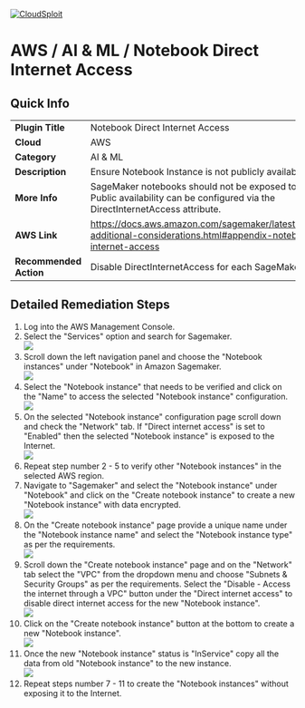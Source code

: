 [![CloudSploit](https://cloudsploit.com/img/logo-new-big-text-100.png "CloudSploit")](https://cloudsploit.com)

# AWS / AI & ML / Notebook Direct Internet Access

## Quick Info

| | |
|-|-|
| **Plugin Title** | Notebook Direct Internet Access |
| **Cloud** | AWS |
| **Category** | AI & ML |
| **Description** | Ensure Notebook Instance is not publicly available. |
| **More Info** | SageMaker notebooks should not be exposed to the Internet. Public availability can be configured via the DirectInternetAccess attribute. |
| **AWS Link** | https://docs.aws.amazon.com/sagemaker/latest/dg/appendix-additional-considerations.html#appendix-notebook-and-internet-access |
| **Recommended Action** | Disable DirectInternetAccess for each SageMaker notebook. |

## Detailed Remediation Steps
1. Log into the AWS Management Console.
2. Select the "Services" option and search for Sagemaker. </br> <img src="/resources/aws/sagemaker/notebook-direct-internet-access/step2.png"/>
3. Scroll down the left navigation panel and choose the "Notebook instances" under "Notebook" in Amazon Sagemaker.</br> <img src="/resources/aws/sagemaker/notebook-direct-internet-access/step3.png"/>
4.  Select the "Notebook instance" that needs to be verified and click on the "Name" to access the selected "Notebook instance" configuration.</br> <img src="/resources/aws/sagemaker/notebook-direct-internet-access/step4.png"/>
5. On the selected "Notebook instance" configuration page scroll down and check the "Network" tab. If "Direct internet access" is set to "Enabled" then the selected "Notebook instance" is exposed to the Internet. </br> <img src="/resources/aws/sagemaker/notebook-direct-internet-access/step5.png"/>
6. Repeat step number 2 - 5 to verify other "Notebook instances" in the selected AWS region.</br>
7. Navigate to "Sagemaker" and select the "Notebook instance" under "Notebook" and click on the "Create notebook instance" to create a new "Notebook instance" with data encrypted.</br> <img src="/resources/aws/sagemaker/notebook-direct-internet-access/step7.png"/>
8. On the "Create notebook instance" page provide a unique name under the "Notebook instance name" and select the "Notebook instance type" as per the requirements.</br>  <img src="/resources/aws/sagemaker/notebook-direct-internet-access/step8.png"/>
9. Scroll down the "Create notebook instance" page and on the "Network" tab select the "VPC" from the dropdown menu and choose "Subnets & Security Groups" as per the requirements. Select the "Disable - Access the internet through a VPC" button under the "Direct internet access" to disable direct internet access for the new "Notebook instance".</br> <img src="/resources/aws/sagemaker/notebook-direct-internet-access/step9.png"/>
10. Click on the "Create notebook instance" button at the bottom to create a new "Notebook instance".</br> <img src="/resources/aws/sagemaker/notebook-direct-internet-access/step10.png"/>
11. Once the new "Notebook instance" status is "InService" copy all the data from old "Notebook instance" to the new instance.</br> <img src="/resources/aws/sagemaker/notebook-direct-internet-access/step11.png"/>
12. Repeat steps number 7 - 11 to create the "Notebook instances" without exposing it to the Internet.</br>


